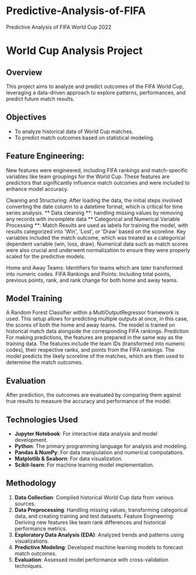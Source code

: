# Predictive-Analysis-of-FIFA
Predictive Analysis of FIFA World Cup 2022
# World Cup Analysis Project

## Overview
This project aims to analyze and predict outcomes of the FIFA World Cup, leveraging a data-driven approach to explore patterns, performances, and predict future match results. 

## Objectives
- To analyze historical data of World Cup matches.
- To predict match outcomes based on statistical modeling.

## Feature Engineering:
New features were engineered, including FIFA rankings and match-specific variables like team groupings for the World Cup. These features are predictors that significantly influence match outcomes and were included to enhance model accuracy.

Cleaning and Structuring: After loading the data, the initial steps involved converting the date column to a datetime format, which is critical for time series analysis.
** Data cleaning **: handling missing values by removing any records with incomplete data
** Categorical and Numerical Variable Processing **: Match Results are used as labels for training the model, with results categorized into 'Win', 'Lost', or 'Draw' based on the scoreline. Key variables included the match outcome, which was treated as a categorical dependent variable (win, loss, draw). Numerical data such as match scores were also crucial and underwent normalization to ensure they were properly scaled for the predictive models.

Home and Away Teams: Identifiers for teams which are later transformed into numeric codes.
FIFA Rankings and Points: Including total points, previous points, rank, and rank change for both home and away teams.

## Model Training
A Random Forest Classifier within a MultiOutputRegressor framework is used. This setup allows for predicting multiple outputs at once, in this case, the scores of both the home and away teams.
The model is trained on historical match data alongside the corresponding FIFA rankings.
Prediction
For making predictions, the features are prepared in the same way as the training data. The features include the team IDs (transformed into numeric codes), their respective ranks, and points from the FIFA rankings.
The model predicts the likely scoreline of the matches, which are then used to determine the match outcomes.
## Evaluation
After prediction, the outcomes are evaluated by comparing them against true results to measure the accuracy and performance of the model. 



## Technologies Used
- **Jupyter Notebook**: For interactive data analysis and model development.
- **Python**: The primary programming language for analysis and modeling.
- **Pandas & NumPy**: For data manipulation and numerical computations.
- **Matplotlib & Seaborn**: For data visualization.
- **Scikit-learn**: For machine learning model implementation.

## Methodology
1. **Data Collection**: Compiled historical World Cup data from various sources.
2. **Data Preprocessing**: Handling missing values, transforming categorical data, and creating training and test datasets.
Feature Engineering: Deriving new features like team rank differences and historical performance metrics.
3. **Exploratory Data Analysis (EDA)**: Analyzed trends and patterns using visualizations.
4. **Predictive Modeling**: Developed machine learning models to forecast match outcomes.
5. **Evaluation**: Assessed model performance with cross-validation techniques.
